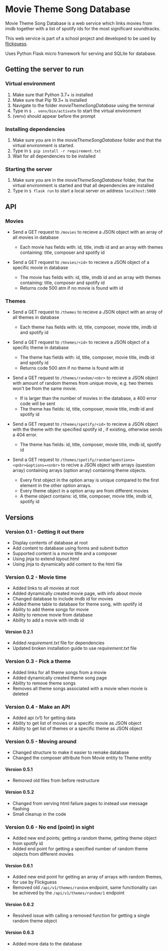 # Movie Theme Song Database

Movie Theme Song Database is a web service which links movies from imdb together with a list of spotify ids for the most significant soundtracks.

This web service is part of a school project and developed to be used by [flickguess](https://www.github.com/lupont/flickguess).

Uses Python Flask micro framework for serving and SQLite for database.

## Getting the server to run

### Virtual environment
1. Make sure that Python 3.7+ is installed
2. Make sure that Pip 19.3+ is installed
3. Navigate to the folder _movieThemeSongDatabase_ using the terminal
4. Type in `$ . venv/bin/activate` to start the virtual environment
5. (venv) should appear before the prompt

### Installing dependencies
1. Make sure you are in the _movieThemeSongDatabase_ folder and that the virtual environment is started.
2. Type in `$ pip install -r requirement.txt`
3. Wait for all dependencies to be installed

### Starting the server
1. Make sure you are in the _movieThemeSongDatabase_ folder, that the virtual environment is started and that all dependencies are installed
2. Type in `$ flask run` to start a local server on address `localhost:5000`

## API

### Movies

- Send a GET request to `/movies` to recieve a JSON object with an array of all movies in database
  - Each movie has fields with: id, title, imdb id and an array with themes containing: title, composer and spotify id

- Send a GET request to `/movies/<id>` to recieve a JSON object of a specific movie in database
  - The movie has fields with: id, title, imdb id and an array with themes containing: title, composer and spotify id
  - Returns code 500 atm if no movie is found with id

### Themes

- Send a GET request to `/themes` to recieve a JSON object with an array of all themes in database
  - Each theme has fields with: id, title, composer, movie title, imdb id and spotify id
  
- Send a GET request to `/themes/<id>` to recieve a JSON object of a specific theme in database
  - The theme has fields with: id, title, composer, movie title, imdb id and spotify id
  - Returns code 500 atm if no theme is found with id

- Send a GET request to `/themes/random/<nbr>` to recieve a JSON object with <nbr> amount of random themes from unique movie, e.g. two themes won't be from the same movie.
  - If <nbr> is larger than the number of movies in the database, a 400 error code will be sent
  - The theme has fields: id, title, composer, movie title, imdb id and spotify id

- Send a GET request to `/themes/spotify/<id>` to recieve a JSON object with the theme with the specified spotify id <id>, if existing, otherwise sends a 404 error.
  - The theme has fields: id, title, composer, movie title, imdb id, spotify id 

- Send a GET request to `/themes/spotify/random?questions=<qnbr>&options=<onbr>` to recive a JSON object with <qnbr> arrays (question array) containing <onbr> arrays (option array) containing theme objects.
  - Every first object in the option array is unique compared to the first element in the other option arrays.
  - Every theme object in a option array are from different movies
  - A theme object contains: id, title, composer, movie title, imdb id, spotify id

## Versions

### Version 0.1 - Getting it out there
- Display contents of database at root
- Add content to database using forms and submit button
- Supported content is a movie title and a composer
- Using jinja to extend _layout.html_
- Using jinja to dynamically add content to the html file

### Version 0.2 - Movie time
- Added links to all movies at root
- Added dynamically created movie page, with info about movie
- Changed database to include imdb id for movies
- Added theme table to database for theme song, with spotify id
- Ability to add theme songs for movie
- Ability to remove movie from database
- Ability to add a movie with imdb id

#### Version 0.2.1
- Added _requirement.txt_ file for dependencies
- Updated broken installation guide to use _requirement.txt_ file

### Version 0.3 - Pick a theme 
- Added links for all theme songs from a movie
- Added dynamically created theme song page
- Ability to remove theme songs
- Removes all theme songs associated with a movie when movie is deleted

### Version 0.4 - Make an API
- Added api (v1) for getting data
- Ability to get list of movies or a specific movie as JSON object
- Ability to get list of themes or a specific theme as JSON object

### Version 0.5 - Moving around
- Changed structure to make it easier to remake database
- Changed the composer attribute from Movie entity to Theme entity

#### Version 0.5.1
- Removed old files from before restructure

#### Version 0.5.2
- Changed from serving html failure pages to instead use message flashing
- Small cleanup in the code

### Version 0.6 - No end (point) in sight
- Added new end points; getting a random theme, getting theme object from spotify id
- Added end point for getting a specified number of random theme objects from different movies

#### Version 0.6.1
- Added new end point for getting an array of arrays with random themes, for use by Flickguess
- Removed old `/api/v1/themes/random` endpoint, same functionality can be achieved by the `/api/v1/themes/random/1` endpoint

#### Version 0.6.2
- Resolved issue with calling a removed function for getting a single random theme object

#### Version 0.6.3
- Added more data to the database
